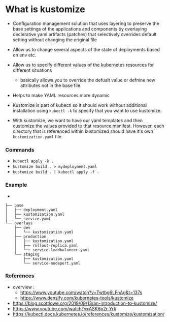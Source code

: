 # What is kustomize
- Configuration management solution that uses layering to preserve the base settings of the applications and components by overlaying declerative yaml artifacts (patches) that selectively overrides default setting without changing the original file

- Allow us to change several aspects of the state of deployments based on env etc.
- Allow us to specify different values of the kubernetes resources for different situations
    - basically allows you to override the defualt value or defnine new attributes not in the base file.
- Helps to make YAML resources more dynamic
- Kustomize is part of kubectl so it should work without additional installation using ```kubectl -k``` to specify that you want to use kustomize.
- With kustomize, we want to have our yaml templates and then customize the values provided to that resource manifest. However, each directory that is referenced within kustomized should have it's own ```kustomization.yaml``` file.

### Commands
- ```kubectl apply -k .```
- ```kustomize build . > mydeployment.yaml```
- ```kustomize build . | kubectl apply -f -```

### Example
- 
```
├── base
│   ├── deployment.yaml
│   ├── kustomization.yaml
│   └── service.yaml
└── overlays
    ├── dev
    │   └── kustomization.yaml
    ├── production
    │   ├── kustomization.yaml
    │   ├── rollout-replica.yaml
    │   └── service-loadbalancer.yaml
    └── staging
        ├── kustomization.yaml
        └── service-nodeport.yaml
```
### References
- overview :
    - https://www.youtube.com/watch?v=Twtbg6LFnAg&t=137s
    - https://www.densify.com/kubernetes-tools/kustomize
- https://blog.scottlowe.org/2019/09/13/an-introduction-to-kustomize/
- https://www.youtube.com/watch?v=ASK6p2r-Yrk
- https://kubectl.docs.kubernetes.io/references/kustomize/kustomization/